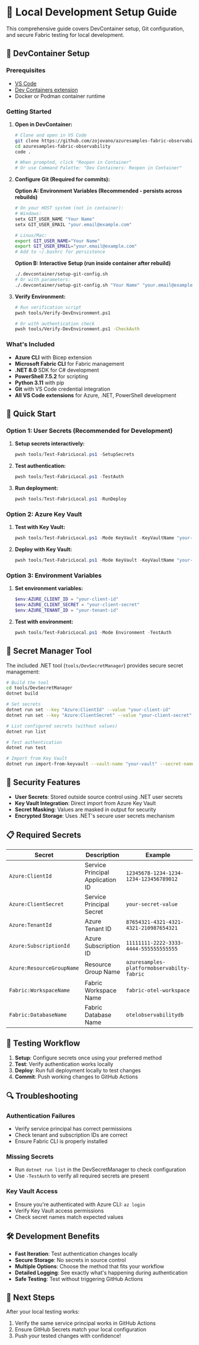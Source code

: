 # 🧪 Local Development Setup Guide

This comprehensive guide covers DevContainer setup, Git configuration, and secure Fabric testing for local development.

## 🐳 DevContainer Setup

### Prerequisites
- [VS Code](https://code.visualstudio.com/)
- [Dev Containers extension](https://marketplace.visualstudio.com/items?itemName=ms-vscode-remote.remote-containers)
- Docker or Podman container runtime

### Getting Started

1. **Open in DevContainer:**
   ```bash
   # Clone and open in VS Code
   git clone https://github.com/zojovano/azuresamples-fabric-observability.git
   cd azuresamples-fabric-observability
   code .
   
   # When prompted, click "Reopen in Container"
   # Or use Command Palette: "Dev Containers: Reopen in Container"
   ```

2. **Configure Git (Required for commits):**
   
   **Option A: Environment Variables (Recommended - persists across rebuilds)**
   ```bash
   # On your HOST system (not in container):
   # Windows:
   setx GIT_USER_NAME "Your Name"
   setx GIT_USER_EMAIL "your.email@example.com"
   
   # Linux/Mac:
   export GIT_USER_NAME="Your Name"
   export GIT_USER_EMAIL="your.email@example.com"
   # Add to ~/.bashrc for persistence
   ```
   
   **Option B: Interactive Setup (run inside container after rebuild)**
   ```bash
   ./.devcontainer/setup-git-config.sh
   # Or with parameters:
   ./.devcontainer/setup-git-config.sh "Your Name" "your.email@example.com"
   ```

3. **Verify Environment:**
   ```bash
   # Run verification script
   pwsh tools/Verify-DevEnvironment.ps1
   
   # Or with authentication check
   pwsh tools/Verify-DevEnvironment.ps1 -CheckAuth
   ```

### What's Included
- **Azure CLI** with Bicep extension
- **Microsoft Fabric CLI** for Fabric management  
- **.NET 8.0** SDK for C# development
- **PowerShell 7.5.2** for scripting
- **Python 3.11** with pip
- **Git** with VS Code credential integration
- **All VS Code extensions** for Azure, .NET, PowerShell development

## 🚀 Quick Start

### Option 1: User Secrets (Recommended for Development)

1. **Setup secrets interactively:**
   ```powershell
   pwsh tools/Test-FabricLocal.ps1 -SetupSecrets
   ```

2. **Test authentication:**
   ```powershell
   pwsh tools/Test-FabricLocal.ps1 -TestAuth
   ```

3. **Run deployment:**
   ```powershell
   pwsh tools/Test-FabricLocal.ps1 -RunDeploy
   ```

### Option 2: Azure Key Vault

1. **Test with Key Vault:**
   ```powershell
   pwsh tools/Test-FabricLocal.ps1 -Mode KeyVault -KeyVaultName "your-keyvault" -TestAuth
   ```

2. **Deploy with Key Vault:**
   ```powershell
   pwsh tools/Test-FabricLocal.ps1 -Mode KeyVault -KeyVaultName "your-keyvault" -RunDeploy
   ```

### Option 3: Environment Variables

1. **Set environment variables:**
   ```powershell
   $env:AZURE_CLIENT_ID = "your-client-id"
   $env:AZURE_CLIENT_SECRET = "your-client-secret"
   $env:AZURE_TENANT_ID = "your-tenant-id"
   ```

2. **Test with environment:**
   ```powershell
   pwsh tools/Test-FabricLocal.ps1 -Mode Environment -TestAuth
   ```

## 🔧 Secret Manager Tool

The included .NET tool (`tools/DevSecretManager`) provides secure secret management:

```bash
# Build the tool
cd tools/DevSecretManager
dotnet build

# Set secrets
dotnet run set --key "Azure:ClientId" --value "your-client-id"
dotnet run set --key "Azure:ClientSecret" --value "your-client-secret"

# List configured secrets (without values)
dotnet run list

# Test authentication
dotnet run test

# Import from Key Vault
dotnet run import-from-keyvault --vault-name "your-vault" --secret-name "AZURE-CLIENT-ID" --local-key "Azure:ClientId"
```

## 🔐 Security Features

- **User Secrets**: Stored outside source control using .NET user secrets
- **Key Vault Integration**: Direct import from Azure Key Vault
- **Secret Masking**: Values are masked in output for security
- **Encrypted Storage**: Uses .NET's secure user secrets mechanism

## 📋 Required Secrets

| Secret | Description | Example |
|--------|-------------|---------|
| `Azure:ClientId` | Service Principal Application ID | `12345678-1234-1234-1234-123456789012` |
| `Azure:ClientSecret` | Service Principal Secret | `your-secret-value` |
| `Azure:TenantId` | Azure Tenant ID | `87654321-4321-4321-4321-210987654321` |
| `Azure:SubscriptionId` | Azure Subscription ID | `11111111-2222-3333-4444-555555555555` |
| `Azure:ResourceGroupName` | Resource Group Name | `azuresamples-platformobservabilty-fabric` |
| `Fabric:WorkspaceName` | Fabric Workspace Name | `fabric-otel-workspace` |
| `Fabric:DatabaseName` | Fabric Database Name | `otelobservabilitydb` |

## 🧪 Testing Workflow

1. **Setup**: Configure secrets once using your preferred method
2. **Test**: Verify authentication works locally
3. **Deploy**: Run full deployment locally to test changes
4. **Commit**: Push working changes to GitHub Actions

## 🔍 Troubleshooting

### Authentication Failures
- Verify service principal has correct permissions
- Check tenant and subscription IDs are correct
- Ensure Fabric CLI is properly installed

### Missing Secrets
- Run `dotnet run list` in the DevSecretManager to check configuration
- Use `-TestAuth` to verify all required secrets are present

### Key Vault Access
- Ensure you're authenticated with Azure CLI: `az login`
- Verify Key Vault access permissions
- Check secret names match expected values

## 🛠️ Development Benefits

- **Fast Iteration**: Test authentication changes locally
- **Secure Storage**: No secrets in source control
- **Multiple Options**: Choose the method that fits your workflow
- **Detailed Logging**: See exactly what's happening during authentication
- **Safe Testing**: Test without triggering GitHub Actions

## 📝 Next Steps

After your local testing works:
1. Verify the same service principal works in GitHub Actions
2. Ensure GitHub Secrets match your local configuration
3. Push your tested changes with confidence!
